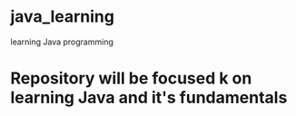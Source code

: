 # java_learning
learning Java programming 

# Repository will be focused k on learning Java and it's fundamentals 
